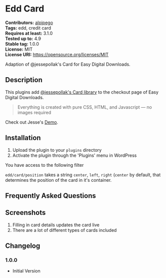 # Edd Card #
**Contributors:** [alpipego](https://profiles.wordpress.org/alpipego)  
**Tags:** edd, credit card  
**Requires at least:** 3.1.0  
**Tested up to:** 4.9  
**Stable tag:** 1.0.0  
**License:** MIT  
**License URI:** https://opensource.org/licenses/MIT  

Adaption of @jessepollak's Card for Easy Digital Downloads.

## Description ##

This plugins add [@jessepollak's Card library](https://github.com/jessepollak/card) to the checkout page of Easy Digital Downloads.

> Everything is created with pure CSS, HTML, and Javascript — no images required

Check out Jesse's [Demo](https://jessepollak.github.io/card/).

## Installation ##

1. Upload the plugin to your `plugins` directory
1. Activate the plugin through the 'Plugins' menu in WordPress

You have access to the following filter

`edd/card/position` takes a string `center`, `left`, `right` (`center` by default, that determines the position of the card in it's container.

## Frequently Asked Questions ##

## Screenshots ##

1. Filling in card details updates the card live
2. There are a lot of different types of cards included

## Changelog ##

### 1.0.0 ###
* Initial Version
